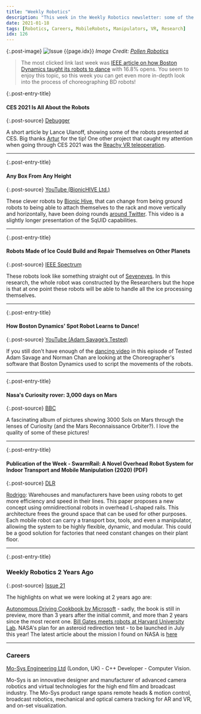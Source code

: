 ```yaml
---
title: "Weekly Robotics"
description: "This week in the Weekly Robotics newsletter: some of the CES 2021 robots, an interesting mobile-cartesian(?) robot design, robots made of ice, 3000 Sols of Curiosity on Mars and more!"
date: 2021-01-18
tags: [Robotics, Careers, MobileRobots, Manipulators, VR, Research]
idx: 126
---
```


{:.post-image}
![Issue {{page.idx}}](/img/headers/{{page.idx}}.jpg "Issue {{page.idx}}")
*Image Credit: [Pollen Robotics](https://www.pollen-robotics.com/)*

> The most clicked link last week was [IEEE article on how Boston Dynamics taught its robots to dance](https://spectrum.ieee.org/automaton/robotics/humanoids/how-boston-dynamics-taught-its-robots-to-dance) with 16.8% opens. You seem to enjoy this topic, so this week you can get even more in-depth look into the process of choreographing BD robots!

{:.post-entry-title}
#### CES 2021 Is All About the Robots

{:.post-source}
[Debugger](https://debugger.medium.com/the-wild-world-of-ces-2021-robots-51cb147f2aa6)

A short article by Lance Ulanoff, showing some of the robots presented at CES. Big thanks [Artur](https://github.com/ArturSkowronski) for the tip! One other project that caught my attention when going through CES 2021 was the [Reachy VR teleoperation](https://www.engadget.com/reachy-the-robot-can-now-be-controlled-via-vr-200508703.html).

----

{:.post-entry-title}
#### Any Box From Any Height

{:.post-source}
[YouTube (BionicHIVE Ltd.)](https://youtu.be/GDybv6G1eDM)

These clever robots by [Bionic Hive](http://www.bionichive.com/), that can change from being ground robots to being able to attach themselves to the rack and move vertically and horizontally, have been doing rounds [around Twitter](https://twitter.com/ChiefRobot/status/1349103827119710208). This video is a slightly longer presentation of the SqUID capabilities.

----

{:.post-entry-title}
#### Robots Made of Ice Could Build and Repair Themselves on Other Planets

{:.post-source}
[IEEE Spectrum](https://spectrum.ieee.org/automaton/robotics/space-robots/robots-made-of-ice-could-build-and-repair-themselves-on-other-planets)

These robots look like something straight out of [Seveneves](https://www.goodreads.com/book/show/22816087-seveneves). In this research, the whole robot was constructed by the Researchers but the hope is that at one point these robots will be able to handle all the ice processing themselves.

----

{:.post-entry-title}
#### How Boston Dynamics' Spot Robot Learns to Dance!

{:.post-source}
[YouTube (Adam Savage’s Tested)](https://youtu.be/2SpNjBI1lu0)

If you still don't have enough of the [dancing video](https://www.youtube.com/watch?v=fn3KWM1kuAw) in this episode of Tested Adam Savage and Norman Chan are looking at the Choreographer's software that Boston Dynamics used to script the movements of the robots.

----

{:.post-entry-title}
#### Nasa's Curiosity rover: 3,000 days on Mars

{:.post-source}
[BBC](https://www.bbc.com/news/science-environment-55562150)

A fascinating album of pictures showing 3000 Sols on Mars through the lenses of Curiosity (and the Mars Reconnaissance Orbiter?). I love the quality of some of these pictures! 

----

{:.post-entry-title}
#### Publication of the Week - SwarmRail: A Novel Overhead Robot System for Indoor Transport and Mobile Manipulation (2020) (PDF)

{:.post-source}
[DLR](https://elib.dlr.de/133813/1/ICRA_2020_Swarmrail_Final.pdf)

[Rodrigo](https://www.linkedin.com/in/rodrigo-lopes-catto/): Warehouses and manufacturers have been using robots to get more efficiency and speed in their lines. This paper proposes a new concept using omnidirectional robots in overhead L-shaped rails. This architecture frees the ground space that can be used for other purposes. Each mobile robot can carry a transport box, tools, and even a manipulator, allowing the system to be highly flexible, dynamic, and modular. This could be a good solution for factories that need constant changes on their plant floor.

----

{:.post-entry-title}
### Weekly Robotics 2 Years Ago

{:.post-source}
[Issue 21](https://weeklyrobotics.com/weekly-robotics-21)

The highlights on what we were looking at 2 years ago are:

[Autonomous Driving Cookbook by Microsoft](https://github.com/Microsoft/AutonomousDrivingCookbook) - sadly, the book is still in preview, more than 3 years after the initial commit, and more than 2 years since the most recent one. [Bill Gates meets robots at Harvard University Lab](https://www.gatesnotes.com/About-Bill-Gates/My-visit-to-a-Harvard-robotics-lab). 
NASA's plan for an asteroid redirection test - to be launched in July this year! The latest article about the mission I found on NASA is [here](https://www.nasa.gov/feature/predicting-the-unpredictable-the-dynamics-of-dart-s-dive-into-an-asteroid/)

----

### Careers

[Mo-Sys Engineering Ltd](https://www.linkedin.com/jobs/view/2376907745/) (London, UK) - C++ Developer - Computer Vision.

Mo-Sys is an innovative designer and manufacturer of advanced camera robotics and virtual technologies for the high end film and broadcast industry. The Mo-Sys product range spans remote heads & motion control, broadcast robotics, mechanical and optical camera tracking for AR and VR, and on-set visualization.
